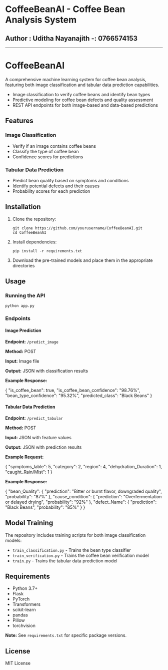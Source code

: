 # CoffeeBeanAI - Coffee Bean Analysis System

## Author : Uditha Nayanajith -: 0766574153

---

# CoffeeBeanAI

A comprehensive machine learning system for coffee bean analysis, featuring both image classification and tabular data prediction capabilities.

- Image classification to verify coffee beans and identify bean types
- Predictive modeling for coffee bean defects and quality assessment
- REST API endpoints for both image-based and data-based predictions

## Features

### Image Classification

- Verify if an image contains coffee beans
- Classify the type of coffee bean
- Confidence scores for predictions

### Tabular Data Prediction

- Predict bean quality based on symptoms and conditions
- Identify potential defects and their causes
- Probability scores for each prediction

## Installation

1.  Clone the repository:

        git clone https://github.com/yourusername/CoffeeBeanAI.git
        cd CoffeeBeanAI

2.  Install dependencies:

        pip install -r requirements.txt

3.  Download the pre-trained models and place them in the appropriate directories

## Usage

### Running the API

    python app.py

### Endpoints

#### Image Prediction

**Endpoint:** `/predict_image`

**Method:** POST

**Input:** Image file

**Output:** JSON with classification results

**Example Response:**

{
"is_coffee_bean": true,
"is_coffee_bean_confidence": "98.76%",
"bean_type_confidence": "95.32%",
"predicted_class": "Black Beans"
}

#### Tabular Data Prediction

**Endpoint:** `/predict_tabular`

**Method:** POST

**Input:** JSON with feature values

**Output:** JSON with prediction results

**Example Request:**

{
"symptoms_lable": 5,
"category": 2,
"region": 4,
"dehydration_Duration": 1,
"caught_Rain/Mist": 1
}

**Example Response:**

{
"bean_Quality": {
"prediction": "Bitter or burnt flavor, downgraded quality",
"probability": "87%"
},
"cause_condition": {
"prediction": "Overfermentation or delayed drying",
"probability": "92%"
},
"defect_Name": {
"prediction": "Black Beans",
"probability": "85%"
}
}

## Model Training

The repository includes training scripts for both image classification models:

- `train_classification.py` - Trains the bean type classifier
- `train_verification.py` - Trains the coffee bean verification model
- `train.py` - Trains the tabular data prediction model

## Requirements

- Python 3.7+
- Flask
- PyTorch
- Transformers
- scikit-learn
- pandas
- Pillow
- torchvision

**Note:** See `requirements.txt` for specific package versions.

## License

MIT License
